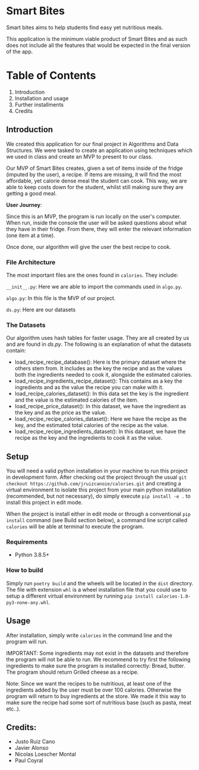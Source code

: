 # Smart Bites
Smart bites aims to help students find easy yet nutritious meals. 

This application is the minimum viable product of Smart Bites and as such does not include all the features that would be expected in the final version of the app. 

# Table of Contents

1. Introduction 
2. Installation and usage 
3. Further installments 
4. Credits 


## Introduction 

We created this application for our final project in Algorithms and Data Structures. We were tasked to create an application using techniques which we used in class and create an MVP to present to our class. 

Our MVP of Smart Bites creates, given a set of items inside of the fridge (imputed by the user), a recipe. If items are missing, it will find the most affordable, yet calorie dense meal the student can cook. This way, we are able to keep costs down for the student, whilst still making sure they are getting a good meal. 


**User Journey**: 

Since this is an MVP, the program is run locally on the user's computer. When run, inside the console the user will be asked questions about what they have in their fridge. From there, they will enter the relevant information (one item at a time). 

Once done, our algorithm will give the user the best recipe to cook. 


### File Architecture 

The most important files are the ones found in `calories`. They include: 

`__init__.py`: Here we are able to import the commands used in `algo.py`. 

`algo.py`: In this file is the MVP of our project. 

`ds.py`: Here are our datasets
### The Datasets 

Our algorithm uses hash tables for faster usage. They are all created by us and are found in _ds.py_. The following is an explanation of what the datasets contain: 
- load_recipe_recipe_database(): Here is the primary dataset where the others stem from. It includes as the key the recipe and as the values both the ingredients needed to cook it, alongside the estimated calories.
- load_recipe_ingredients_recipe_dataset(): This contains as a key the ingredients and as the value the recipe you can make with it. 
- load_recipe_calories_dataset(): In this data set the key is the ingredient and the value is the estimated calories of the item. 
- load_recipe_price_dataset(): In this dataset, we have the ingredient as the key and as the price as the value. 
- load_recipe_recipe_calories_dataset(): Here we have the recipe as the key, and the estimated total calories of the recipe as the value. 
- load_recipe_recipe_ingredients_dataset(): In this dataset, we have the recipe as the key and the ingredients to cook it as the value. 


## Setup
You will need a valid python installation in your machine to run this project in development form.  After checking out the project through the usual `git checkout https://github.com/jruizcanoie/calories.git` and creating a virtual environment to isolate this project from your main python installation (recommended, but not necessary), do simply execute `pip install -e .` to install this project in edit mode.

When the project is install either in edit mode or through a conventional `pip install` command (see Build section below), a command line script called `calories` will be able at terminal to execute the program.

### Requirements

* Python 3.8.5+

### How to build 

Simply run `poetry build` and the wheels will be located in the `dist` directory.  The file with extension `whl` is a wheel installation file that you could use to setup a different virtual environment by running `pip install calories-1.0-py3-none-any.whl`.


## Usage

After installation, simply write `calories` in the command line and the program will run. 

IMPORTANT: Some ingredients may not exist in the datasets and therefore the program will not be able to run. 
We recommend to try first the following ingredients to make sure the program is installed correctly: Bread, butter. The program should return Grilled cheese as a recipe. 

Note: Since we want the recipes to be nutritious, at least one of the ingredients added by the user must be over 100 calories.  Otherwise the program will return to buy ingredients at the store. We made it this way to make sure the recipe had some sort of nutritious base (such as pasta, meat etc..). 


## Credits: 

* Justo Ruiz Cano 
* Javier Alonso 
* Nicolas Loescher Montal 
* Paul Coyral 